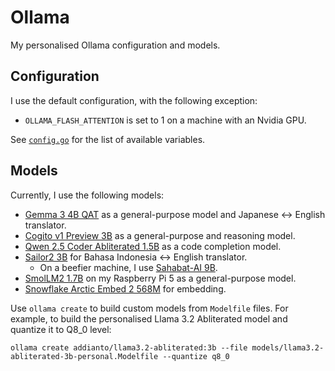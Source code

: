 # Ollama

My personalised Ollama configuration and models.

## Configuration

I use the default configuration, with the following exception:

- `OLLAMA_FLASH_ATTENTION` is set to 1 on a machine with an Nvidia GPU.

See [`config.go`](https://github.com/ollama/ollama/blob/v0.5.7/envconfig/config.go) for the list of available variables.

## Models

Currently, I use the following models:

- [Gemma 3 4B QAT](https://ollama.com/library/gemma3:4b-it-qat) as a general-purpose model and Japanese <-> English translator.
- [Cogito v1 Preview 3B](https://ollama.com/library/cogito:3b) as a general-purpose and reasoning model.
- [Qwen 2.5 Coder Abliterated 1.5B](./models/qwen2.5-coder-abliterated-1.5b-personal.Modelfile) as a code completion model.
- [Sailor2 3B](https://huggingface.co/sail/Sailor2-3B) for Bahasa Indonesia <-> English translator.
  - On a beefier machine, I use [Sahabat-AI 9B](https://huggingface.co/GoToCompany/gemma2-9b-cpt-sahabatai-v1-instruct).
- [SmolLM2 1.7B](https://huggingface.co/HuggingFaceTB/SmolLM2-1.7B-Instruct) on my Raspberry Pi 5 as a general-purpose model.
- [Snowflake Arctic Embed 2 568M](https://huggingface.co/Snowflake/snowflake-arctic-embed-l-v2.0) for embedding.

Use `ollama create` to build custom models from `Modelfile` files.
For example, to build the personalised Llama 3.2 Abliterated model and quantize it to Q8_0 level:

```shell
ollama create addianto/llama3.2-abliterated:3b --file models/llama3.2-abliterated-3b-personal.Modelfile --quantize q8_0
```
